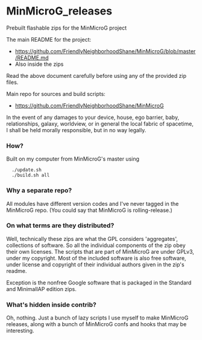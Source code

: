 # MinMicroG_releases
Prebuilt flashable zips for the MinMicroG project

The main README for the project:
 - https://github.com/FriendlyNeighborhoodShane/MinMicroG/blob/master/README.md
 - Also inside the zips

Read the above document carefully before using any of the provided zip files.

Main repo for sources and build scripts:
 - https://github.com/FriendlyNeighborhoodShane/MinMicroG

In the event of any damages to your device, house, ego barrier, baby,
relationships, galaxy, worldview, or in general the local fabric of
spacetime, I shall be held morally responsible, but in no way legally.

### How?
Built on my computer from MinMicroG's master using
```
  ./update.sh
  ./build.sh all
```

### Why a separate repo?
All modules have different version codes and I've never tagged in the
MinMicroG repo. (You could say that MinMicroG is rolling-release.)

### On what terms are they distributed?
Well, technically these zips are what the GPL considers 'aggregates',
collections of software. So all the individual components of the zip obey
their own licenses. The scripts that are part of MinMicroG are under GPLv3,
under my copyright. Most of the included software is also free software,
under license and copyright of their individual authors given in the zip's
readme.

Exception is the nonfree Google software that is packaged in the Standard and
MinimalIAP edition zips.

### What's hidden inside contrib?
Oh, nothing. Just a bunch of lazy scripts I use myself to make MinMicroG releases,
along with a bunch of MinMicroG confs and hooks that may be interesting.
